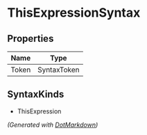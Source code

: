 # ThisExpressionSyntax

## Properties

| Name  | Type        |
| ----- | ----------- |
| Token | SyntaxToken |

## SyntaxKinds

* ThisExpression

*\(Generated with [DotMarkdown](http://github.com/JosefPihrt/DotMarkdown)\)*